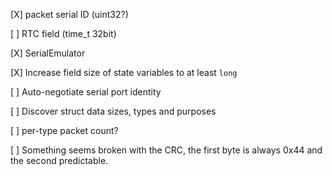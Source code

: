 [X] packet serial ID (uint32?)

[ ] RTC field (time_t 32bit)

[X] SerialEmulator

[X] Increase field size of state variables to at least `long`

[ ] Auto-negotiate serial port identity

[ ] Discover struct data sizes, types and purposes

[ ] per-type packet count?

[ ] Something seems broken with the CRC, the first byte is always 0x44 and the second predictable.